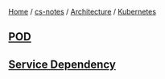 [Home](https://mengxianbin.github.io) /
[cs-notes](https://mengxianbin.github.io/cs-notes/site) /
[Architecture](https://mengxianbin.github.io/cs-notes/site/Architecture) /
[Kubernetes](https://mengxianbin.github.io/cs-notes/site/Architecture/Kubernetes)

## [POD](https://mengxianbin.github.io/cs-notes/site/Architecture/Kubernetes/POD)

## [Service Dependency](https://mengxianbin.github.io/cs-notes/site/Architecture/Kubernetes/Service%20Dependency)

